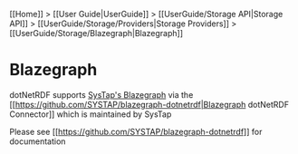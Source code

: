 [[Home]] > [[User Guide|UserGuide]] > [[UserGuide/Storage API|Storage API]] > [[UserGuide/Storage/Providers|Storage Providers]] > [[UserGuide/Storage/Blazegraph|Blazegraph]]

# Blazegraph 

dotNetRDF supports [SysTap's Blazegraph](http://blazegraph.com) via the [[https://github.com/SYSTAP/blazegraph-dotnetrdf|Blazegraph dotNetRDF Connector]] which is maintained by SysTap

Please see [[https://github.com/SYSTAP/blazegraph-dotnetrdf]] for documentation
